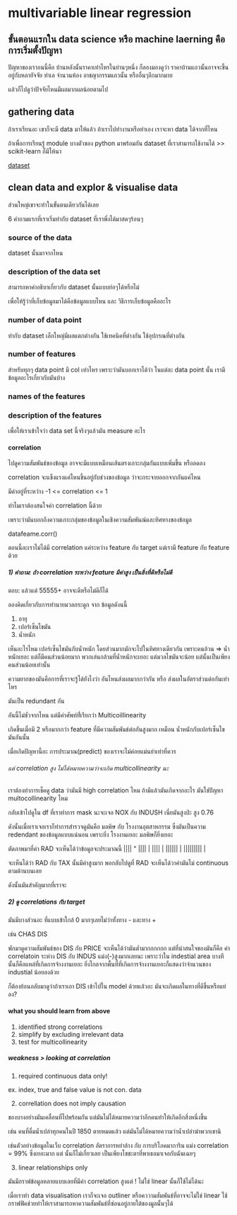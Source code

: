 # multivariable linear regression

## ขั้นตอนแรกใน data science หรือ machine laerning คือการเริ่มตั้งปัญหา

ปัญหาของเราอนนี้คือ บ้านหลังนั้นราคาเท่าไหรในย่านๆหนึ่ง ก็ลองมองดูว่า ราคาบ้านแถวนั้นอาจจะขึ้นอยู่กับหลายัจจัย ทำเล จำนวนห้อง อาชญากรรมแถวนั้น หรืออื่นๆอีกมากมาย

แล้วก็ไปดูว่าปัจจัยไหนมีผลมากผลน้อยตามไป

## gathering data

ถ้าเราเรียนอะ เขาก็จะมี data มาให้แล้ว ถ้าเราไปทำงานหรือทำเอง เราจะหา data ได้จากที่ไหน

ถ้าเพื่อการเรียนรู้ module บางตัวของ python มาพร้อมกัน dataset ที่เราสามารถใช้งานได้ >> scikit-learn ก็มีให้นา

[dataset](https://scikit-learn.org/stable/datasets/index.html)  

## clean data and explor & visualise data

ส่วนใหญ่เขาจะทำในขั้นตนเดียวกันได้เลย

6 คำถามแรกที่เราเริ่มทำกับ dataset ที่เราพึ่งได้มาสดๆร้อนๆ

### source of the data

dataset นั้นมาจากไหน 

### description of the data set

สามารถหาคำอธิบาเกี่ยวกับ dataset นั้นแบบย่อๆได้หรือไม่  

เพื่อให้รู้ว่าที่เก็บข้อมูลมาได้คือข้อมูลแบบไหน และ วิธีการเก็บข้อมูลคืออะไร

### number of data point

ทำกับ dataset เล็กใหญ่มีผลแตกต่างกัน ใช้เทคนิคที่ต่างกัน ใช้อุปกรณที่ต่างกัน

### number of features

สำหรับทุกๆ data point มี col เท่าไหร เพราะว่ามันบอกเราได้ว่า ในแต่ละ data point นั้น เรามีข้อมูลอะไรเกี่ยวกับมันบ้าง

### names of the features

### description of the features

เพื่อให้เราเข้าใจว่า data set นี้จริงๆแล้วมัน measure อะไร

#### correlation

ไปดูความสัมพันธ์ของข้อมูล อาจจะมีแบบเหมือนเส้นตรงเกาะกลุ่มกันแบบเพิ่มขึ้น หรือลดลง

correlation จะแข็งแรงแค่ไหนขึ้นอยู่กับช่วงของข้อมูล ว่าจะกระจายออกจากกันแค่ไหน

มีค่าอยู่ที่ระหว่าง -1 <= correlation <= 1

ทำไมเราต้องสนใจค่า correlation นี้ด้วย

เพราะว่ามันบอกถึงความเกาะกลุ่มของข้อมูลในเชิงความสัมพันณ์และทิศทางของข้อมูล

datafeame.corr()

ตอนนี้อะเราไม่ได้มี correlation แค่ระหว่าง feature กับ target แต่เรามี feature กับ feature ด้วย 

##### 1) คำถาม: ถ้า correlation ระหว่าง feature มีค่าสูง เป็นสิ่งที่ดีหรือไม่ดี

ตอบ: แล้วแต่ 55555+ อาจจะดีหรือไม่ดีก็ได้

ลองคิดเกี่ยวกับการทำนายมวลกระดูก จาก ข้อมูลดังนนี้

1) อายุ
2) เปอร์เซ็นไขมัน
3) น้ำหนัก

เห็นอะไรไหม เปอร์เซ็นไขมันกับน้ำหนัก โดยส่วนมากมักจะไปในทิศทางเดียวกัน เพราะคนอ้วน => น้ำหนักเยอะ
แต่ก็มีคนส่วนน้อยมาก พวกเล่นกล้ามที่น้ำหนักจะเยอะ แต่มวลไขมันจะน้อย แต่นั้นเป็นเพียงคนส่วนน้อยเท่านั้น

ความยากของมันคือการที่เราจะรู้ได้ยังไงว่า อันไหนส่งผลมากกว่ากัน หรือ ส่งผลในอัตราส่วนต่อกันเท่าไหร

มันเป็น redundant กัน

อันนี้ไม่ชัวจากไหน แต่มีคำศัพท์ที่่เรียกว่า Multicoillinearity

เกิดขึ้นเมื่อมี 2 หรือมากกว่า feature ที่มีความสัมพันธ์ต่อกันสูงมาก เหมือน น้ำหนักกับเปอร์เซ็นไขมันอันนั้น

เมื่อเกิดปัญหานี้อะ การประมาณ(predict) ของเราจะไม่ค่อยแม่นยำเท่าที่ควร

###### แต่ correlation สูง ไม่ได้หมายความว่าจะเกิด multicollinearity นะ

เราต้องทำการเช็คดู data ว่ามันมี high correlation ไหม ถ้ามีแล้วมันเกิดจากอะไร มันใช่ปัญหา multocollinearity ไหม

กลับเข้าไปดูใน df ที่เราทำการ mask นะจะเจอ NOX กับ INDUSH เนี่ยมันสูงป่ะ สูง 0.76 

ดังนั้นเมื่อเราเจอเราก็ทำการสำรวจดูมันคือ มลพิษ กับ โรงงานอุตสาหกรรม ซึ่งมันเป็นความ redendant ของข้อมูลแบบแน่นอน เพราะยิ่ง โรงงานเยอะ มลพิษก็ยิ่งเยอะ

ตัดภาพมาที่ค่า RAD จะเห็นได้ว่าข้อมูลจะประมาณนี้
   ||||                         "
   ||||                         |
   ||||                         |
  ||||||                        |
|||||||||                       |

จะเห็นได้ว่า RAD กับ TAX นั้นมีค่าสูงมาก พอกลับไปดูที่ RAD จะเห็นได้วาค่ามันไม่ continuous ตามด้านบนเลย

ดังนั้นมันสำคัญมากที่เราจะ

##### 2) ดู correlations กับ target

มันมีบางส่วนอะ ที่แบบเข้าใกล้ 0 มากๆเลยไม่ว่าทั้งทาง - และทาง +

เช่น CHAS DIS

พักมาดูความสัมพันธ์ของ DIS กับ PRICE จะเห็นได้ว่ามันต่ำมากกกกกก แต่ที่น่าสนใจของมันก็คือ ค่า correlatoin ระห่าง DIS กับ INDUS แม่ง(-)สูงมากเลยนะ เพราะว่าใน indestial area บางทีนั้นก็คือแหล่ที่เกิดการจ้างงานเยอะ ยิ่งไกลจากพื้นที่ที่เกิดการจ้างงานเยอะก็แสดงว่าจำนวนของ industial น้อยลงด้วย

ก็ต้องย้อนกลับมาดูว่าถ้าเราเอา DIS เข้าไปใน model ด้วยแล้วอะ มันจะเกิดผลในทางที่ดีขึ้นหรือแย่ลง?

#### what you should learn from above

1) identified strong correlations
2) simplify by excluding irrelevant data
3) test for multicollinearity

##### weakness > looking at correlation

1) required continuous data only!

ex. index, true and false value is not con. data

2) correllation does not imply causation

ของบางอย่างมันเคลื่อนที่ไปพร้อมกัน แต่มันไม่ได้หมายความว่าอีกคนทำให้เกิดอีกสิ่งหนึ่งขึ้น

เช่น คนที่ดื่มน้ำเปล่าทุกคนในปี 1850 ตายหมดแล้ว แต่มันไม่ได้หมายความว่าน้ำเปล่าฆ่าพวกเขานิ

เช่นตัวอย่างข้อมูลในเว็บ correlation อัตราการหย่าล้าง กับ การบริโภคมาการิน แม่ง correlation = 99% ซึ่งเยอะมาก แต่ นั้นก็ไม่เกี่ยวเลย เป็นเพียงโชชะตาที่พาเธอมาเจอกับฉันเฉยๆ

3) linear relationships only

มันมีกราฟข้อมูลหลายแบบเลยที่มีค่า correlation สูงแต่ ! ไม่ใช่ linear นั้นก็ใช้ไม่ได้นะ

เมื่อเราทำ data  visualisation เราก็จะเจอ outliner หรือคววามสัมพันธ์ที่อาจจะไม่ใช่ linear ใช้กราฟฟิคช่วยทำให้เราสามารถหาความสัมพันธ์ที่ซ่อนอยู่ภายใต้ของมูลนั้นๆได้